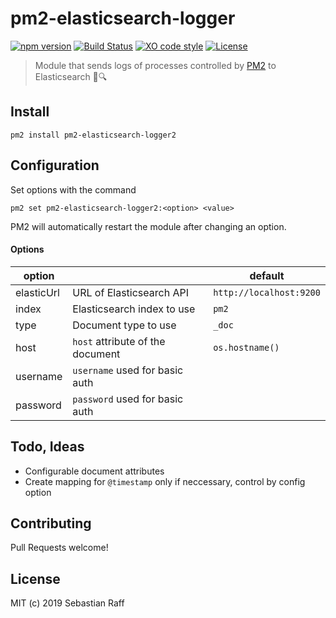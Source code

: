 # pm2-elasticsearch-logger

[![npm version](https://badge.fury.io/js/pm2-elasticsearch-logger.svg)](https://badge.fury.io/js/pm2-elasticsearch-logger)
[![Build Status](https://travis-ci.org/hobbyquaker/pm2-elasticsearch-logger.svg?branch=master)](https://travis-ci.org/hobbyquaker/pm2-elasticsearch-logger)
[![XO code style](https://img.shields.io/badge/code_style-XO-5ed9c7.svg)](https://github.com/sindresorhus/xo)
[![License][mit-badge]][mit-url]

> Module that sends logs of processes controlled by [PM2](https://pm2.io) to Elasticsearch 📒🔍


## Install

`pm2 install pm2-elasticsearch-logger2`


## Configuration

Set options with the command

`pm2 set pm2-elasticsearch-logger2:<option> <value>`

PM2 will automatically restart the module after changing an option.

#### Options

| option |           | default |
| ------ | --------- | ------- |
| elasticUrl | URL of Elasticsearch API | `http://localhost:9200` |
| index | Elasticsearch index to use | `pm2` |
| type | Document type to use | `_doc` |
| host | `host` attribute of the document | `os.hostname()` |
| username | `username` used for basic auth |
| password | `password` used for basic auth |

## Todo, Ideas

* Configurable document attributes
* Create mapping for `@timestamp` only if neccessary, control by config option


## Contributing

Pull Requests welcome!


## License

MIT (c) 2019 Sebastian Raff

[mit-badge]: https://img.shields.io/badge/License-MIT-blue.svg?style=flat
[mit-url]: LICENSE
